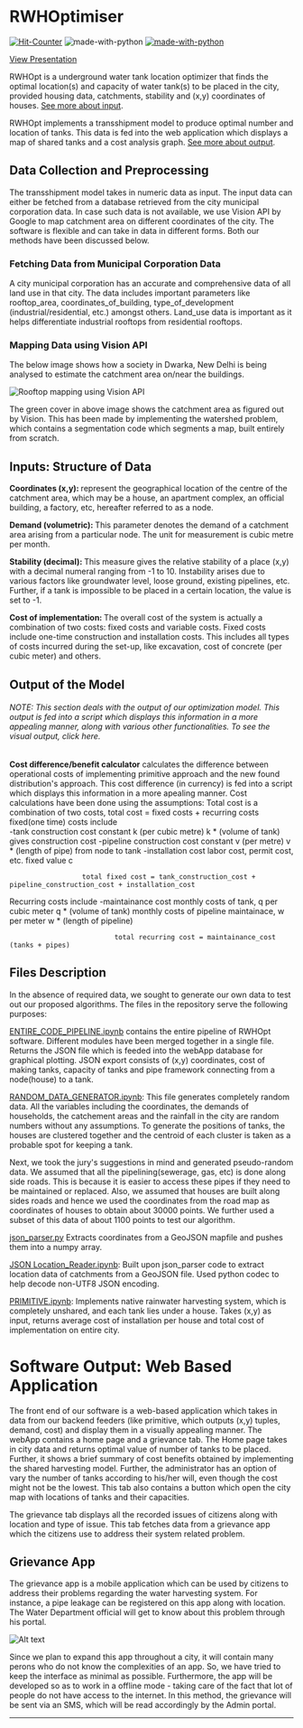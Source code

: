 # RWHOptimiser


[![Hit-Counter](http://hits.dwyl.io/aviral36/RWHOptimiser.svg)](http://hits.dwyl.io/aviral36/RWHOptimiser) 
![made-with-python](https://img.shields.io/badge/Contributors-6-blue.svg)
[![made-with-python](https://img.shields.io/badge/Made%20with-Python-1f425f.svg)](https://www.python.org/)


[View Presentation](https://docs.google.com/presentation/d/1ab0oc-WsSwmTbChWk_8pl0WLWHiz80Aj56PJ07-EgZM/edit?usp=sharing)

RWHOpt is a underground water tank location optimizer that finds the optimal location(s) and capacity of water tank(s) to be placed in the city, provided housing data, catchments, stability and (x,y) coordinates of houses. [See more about input](#inputs-structure-of-data).

RWHOpt implements a transshipment model to produce optimal number and location of tanks. This data is fed into the web application which displays a map of shared tanks and a cost analysis graph. [See more about output](#output-of-the-model).

## Data Collection and Preprocessing

The transshipment model takes in numeric data as input. The input data can either be fetched from a database retrieved from the city municipal corporation data. In case such data is not available, we use Vision API by Google to map catchment area on different coordinates of the city. 
The software is flexible and can take in data in different forms. Both our methods have been discussed below.

### Fetching Data from Municipal Corporation Data

A city municipal corporation has an accurate and comprehensive data of all land use in that city. The data includes important parameters like rooftop_area, coordinates_of_building, type_of_development (industrial/residential, etc.) amongst others. Land_use data is important as it helps differentiate industrial rooftops from residential rooftops.

### Mapping Data using Vision API

The below image shows how a society in Dwarka, New Delhi is being analysed to estimate the catchment area on/near the buildings.

![Rooftop mapping using Vision API](https://github.com/aviral36/RWHOptimiser/blob/master/metadata/Webp.net-gifmaker.gif)

The green cover in above image shows the catchment area as figured out by Vision. This has been made by implementing the watershed problem, which contains a segmentation code which segments a map, built entirely from scratch. 

## Inputs: Structure of Data

<strong>Coordinates (x,y): </strong>represent the geographical location of the centre of the catchment area, which may be a house, an apartment complex, an official building, a factory, etc, hereafter referred to as a node.

<strong> Demand (volumetric): </strong> This parameter denotes the demand of a catchment area arising from a particular node. The unit for measurement is cubic metre per month.

<strong> Stability (decimal): </strong> This measure gives the relative stability of a place (x,y) with a decimal numeral ranging from -1 to 10. Instability arises due to various factors like groundwater level, loose ground, existing pipelines, etc. Further, if a tank is impossible to be placed in a certain location, the value is set to -1. 

<strong> Cost of implementation: </strong> The overall cost of the system is actually a combination of two costs: fixed costs and variable costs. Fixed costs include one-time construction and installation costs. This includes all types of costs incurred during the set-up, like excavation, cost of concrete (per cubic meter) and others. 

## Output of the Model 

###### NOTE: This section deals with the output of our optimization model. This output is fed into a script which displays this information in a more appealing manner, along with various other functionalities. To see the visual output, click here.

<strong> Cost difference/benefit calculator</strong> calculates the difference between operational costs of implementing primitive approach and the new found distribution's approach. This cost difference (in currency) is fed into a script which displays this information in a more apealing manner. Cost calculations have been done using the assumptions:
Total cost is a combination of two costs, 
total cost = fixed costs + recurring costs
fixed(one time) costs include  
                               -tank construction cost        constant k (per cubic metre)
                                                              k * (volume of tank) gives construction cost
                               -pipeline construction cost    constant v (per metre)
                                                              v * (length of pipe) from node to tank
                               -installation cost             labor cost, permit cost, etc.
                                                              fixed value c
                                                              
                      total fixed cost = tank_construction_cost + pipeline_construction_cost + installation_cost
                      
Recurring costs include         -maintainance cost            monthly costs of tank, q per cubic meter
                                                              q * (volume of tank)
                                                              monthly costs of pipeline maintainace, w per meter
                                                              w * (length of pipeline)
                                         
                              total recurring cost = maintainance_cost (tanks + pipes)


## Files Description

In the absence of required data, we sought to generate our own data to test out our proposed algorithms. The files in the repository serve the following purposes:

[ENTIRE_CODE_PIPELINE.ipynb](https://github.com/aviral36/RWHOptimiser/blob/master/pipeline/ENTIRE_CODE_PIPELINE.ipynb) contains the entire pipeline of RWHOpt software. Different modules have been merged together in a single file. Returns the JSON file which is feeded into the webApp database for graphical plotting. JSON export consists of (x,y) coordinates, cost of making tanks, capacity of tanks and pipe framework connecting from a node(house) to a tank.

[RANDOM_DATA_GENERATOR.ipynb](https://github.com/aviral36/RWHOptimiser/blob/master/RANDOM_DATA_GENERATOR.ipynb): This file generates completely random data. All the variables including the coordinates, the demands of households, the catchement areas and the rainfall in the city are random numbers without any assumptions. To generate the positions of tanks, the houses are clustered together and the centroid of each cluster is taken as a probable spot for keeping a tank.

Next, we took the jury's suggestions in mind and generated pseudo-random data. We assumed that all the pipelining(sewerage, gas, etc) is done along side roads. This is because it is easier to access these pipes if they need to be maintained or replaced. Also, we assumed that houses are built along sides roads and hence we used the coordinates from the road map as coordinates of houses to obtain about 30000 points. We further used a subset of this data of about 1100 points to test our algorithm.

[json_parser.py](https://github.com/aviral36/RWHOptimiser/blob/master/json_parser.py) Extracts coordinates from a GeoJSON mapfile and pushes them into a numpy array. 

[JSON Location_Reader.ipynb](https://github.com/aviral36/RWHOptimiser/blob/master/JSON_Location_Reader.ipynb): Built upon json_parser code to extract location data of catchments from a GeoJSON file. Used python codec to help decode non-UTF8 JSON encoding. 

[PRIMITIVE.ipynb](https://github.com/aviral36/RWHOptimiser/blob/master/PRIMITIVE.ipynb): Implements native rainwater harvesting system, which is completely unshared, and each tank lies under a house. Takes (x,y) as input, returns average cost of installation per house and total cost of implementation on entire city.


# Software Output: Web Based Application

The front end of our software is a web-based application which takes in data from our backend feeders (like primitive, which outputs (x,y) tuples, demand, cost) and display them in a visually appealing manner. The webApp contains a home page and a grievance tab.
The Home page takes in city data and returns optimal value of number of tanks to be placed. Further, it shows a brief summary of cost benefits obtained by implementing the shared harvesting model. Further, the administrator has an option of vary the number of tanks according to his/her will, even though the cost might not be the lowest. 
This tab also contains a button which open the city map with locations of tanks and their capacities. 

The grievance tab displays all the recorded issues of citizens along with location and type of issue. This tab fetches data from a grievance app which the citizens use to address their system related problem.

## Grievance App

The grievance app is a mobile application which can be used by citizens to address their problems regarding the water harvesting system. For instance, a pipe leakage can be registered on this app along with location. The Water Department official will get to know about this problem through his portal.
      
![Alt text](https://github.com/aviral36/RWHOptimiser/blob/master/metadata/GrievanceApp.PNG)

Since we plan to expand this app throughout a city, it will contain many perons who do not know the complexities of an app. So, we have tried to keep the interface as minimal as possible. Furthermore, the app will be developed so as to work in a offline mode - taking care of the fact that lot of people do not have access to the internet. In this method, the grievance will be sent via an SMS, which will be read accordingly by the Admin portal.

<hr>
